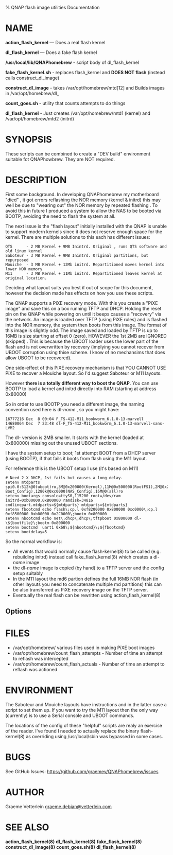 % QNAP flash image utilities Documentation

NAME
====

**action\_flash\_kernel** — Does a real flash kernel

**dl\_flash\_kernel** — Does a fake flash kernel

**/usr/local/lib/QNAPhomebrew** - script body of dl\_flash\_kernel

**fake\_flash\_kernel.sh** - replaces flash_kernel and **DOES NOT flash** (instead calls construct_dl_image)

**construct\_dl\_image** - takes /var/opt/homebrew/mtd[12] and Builds images in /var/opt/homebrew/dl_<somename> 

**count\_goes.sh** - utility that counts attempts to do things

**dl\_flash\_kernel** - Just creates /var/opt/homebrew/mtd1 (kernel) and /var/opt/homebrew/mtd2 (initrd)

SYNOPSIS
========

These scripts can be combined to create a "DEV build" environment suitable fot QNAPhowbrew. They are NOT required.


DESCRIPTION
===========

First some background. In developing QNAPhomebrew my motherboard "died" , it got
errors reflashing the NOR memory (kernel & initrd) this may well be due to "wearing out" the NOR memory by repeated flashing . To avoid this in future I
produced a system to allow the NAS to be booted via BOOTP, avoiding the need to
flash the system at all.

The next issue is the "flash layout" initially installed with the QNAP is unable
to support modern kernels since it does not reserve enough space for the kernel.
There are multiple solutions to this each has different issues:

	QTS      - 2 MB Kernel + 9MB Inintrd. Original , runs QTS software and old linux kernel
	Saboteur - 3 MB Kernel + 9MB Inintrd. Original partitions, but repurposed
	Mouiche  - 3 MB Kernel + 12Mb initrd. Repartitioned moves kernel into lower NOR memory
	M11      - 3 MB Kernel + 11Mb initrd. Repartitioned leaves kernel at original location.

Deciding what layout suits you best if out of scope for this document, however
the decision made has effects on how you use these scripts.

The QNAP supports a PiXE recovery mode. With this you create a "PiXE image" and
save this on a box running TFTP and DHCP. Holding the reset pin on the QNAP
while powering on until it beeps causes a "recovery" via the network. An image
is loaded over TFTP (using PiXE rules) and is flashed into the NOR memory, the
system then boots from this image. The format of this image is slightly odd. The
image saved and loaded by TFTP is up to 16MB is size starting at offset 0
(zero).  HOWEVER the 1st 2MB are IGNORED (skipped) . This is because the UBOOT
loader uses the lower part of the flash and is not overwritten by recovery
(implying you cannot recover from UBOOT corruption using thise scheme. I know of
no mechansims that does allow UBOOT to be recovered). 

One side-effect of this PiXE recovery mechanism is that YOU CANNOT USE PiXE to
recover a Mouiche layout.  So I'd suggest Saboteur or M11 layouts.

However **there is a totally different way to boot the QNAP**. You can use BOOTP
to load a kernel and initrd directly into RAM (starting at address 0x80000)

So in order to use BOOTP you need a different image, the naming convention used
here is dl-*name* , so you might have:


    16777216 Dec  8 00:04 F_TS-412-M11_bookworm_6.1.0-13-marvell
    14680064 Dec  7 23:48 dl-F_TS-412-M11_bookworm_6.1.0-13-marvell-sans-LVM2

The dl- version is 2MB smaller. It starts with the kernel (loaded at 0x800000)
missing out the unused UBOOT sections.


I have the system setup to boot; 1st attempt BOOT from a DHCP server (using
BOOTP), if that fails it boots from flash using the M11 layout.

For reference this is the UBOOT setup I use (it's based on M11)


    # Need 2 X DHCP, 1st fails but causes a long delay.
    setenv mtdparts spi0.0:512k@0(uboot)ro,3M@0x200000(Kernel),11M@0x500000(RootFS1),2M@0x200000(Kernel_legacy),256k@0x80000(U-Boot_Config),1280k@0xc0000(NAS_Config),16M@0(all)ro
    setenv bootargs console=ttyS0,115200 root=/dev/ram initrd=0xb00000,0xB00000 ramdisk=34816 cmdlinepart.mtdparts=${mtdparts} mtdparts=${mtdparts}
    setenv fbootcmd echo flash\;cp.l 0xf8200000 0x800000 0xc0000\;cp.l 0xf8500000 0xb00000 0x2C0000\;bootm 0x800000
    setenv nbootcmd echo net\;dhcp\;dhcp\;tftpboot 0x800000 dl-\${bootfile}\;bootm 0x800000
    setenv bootcmd  uart1 0x68\;${nbootcmd}\;${fbootcmd}
    setenv bootdelay=5


So the normal workflow is:

* All events that would normally cause flash-kernel(8) to be called (e.g. rebuilding initrd) instead call fake\_flash\_kernel(8) which creates a dl-*name* image
* the dl-*name* image is copied (by hand) to a TFTP server and the config setup suitably
* In the M11 layout the md6 partion defines the full 16MB NOR flash (in other layouts you need to concatenate multiple md partitions) this can be also transferred as PiXE recovery image on the TFTP server.
* Eventually the real flash can be rewritten using action\_flash\_kernel(8)




Options
-------

FILES
=====

* /var/opt/homebrew/ various files used in making PiXE boot images
* /var/opt/homebrew/count_flash_attempts - Number of time an attempt to reflash was intercepted
* /var/opt/homebrew/count_flash_actuals  - Number of time an attempt to reflash was actioned


ENVIRONMENT
===========

The Saboteur and Mouiche layouts have instructions and in the latter case a script to set them up. If you want to try the M11 layout then
the only way (currently) is to use a Serial console and UBOOT commands.

The locations of the config of these "helpful" scripts are realy an exercise of the reader. I've found I needed to actually replace
the binary flash\-kernel(8) as overriding using /usr/local/sbin was bypassed in some cases.



BUGS
====

See GitHub Issues: https://github.com/graemev/QNAPhomebrew/issues

AUTHOR
======

Graeme Vetterlein <graeme.debian@vetterlein.com>

SEE ALSO
========


**action\_flash\_kernel(8)**
**dl\_flash\_kernel(8)**
**fake\_flash\_kernel(8)**
**construct\_dl\_image(8)**
**count\_goes.sh(8)**
**dl\_flash\_kernel(8)**

